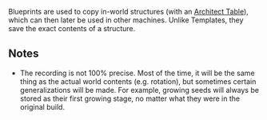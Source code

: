 Blueprints are used to copy in-world structures (with an [Architect Table](Architect_Table.md)), which can then later be used in other machines. Unlike Templates, they save the exact contents of a 
structure.

## Notes

* The recording is not 100% precise. Most of the time, it will be the same thing as the actual world contents (e.g. rotation), but sometimes certain generalizations will be made. For example, growing 
seeds will always be stored as their first growing stage, no matter what they were in the original build.

